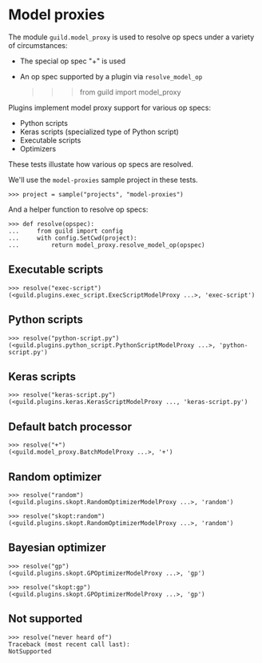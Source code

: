 # Model proxies

The module `guild.model_proxy` is used to resolve op specs under a
variety of circumstances:

- The special op spec "+" is used
- An op spec supported by a plugin via `resolve_model_op`

    >>> from guild import model_proxy

Plugins implement model proxy support for various op specs:

- Python scripts
- Keras scripts (specialized type of Python script)
- Executable scripts
- Optimizers

These tests illustate how various op specs are resolved.

We'll use the `model-proxies` sample project in these tests.

    >>> project = sample("projects", "model-proxies")

And a helper function to resolve op specs:

    >>> def resolve(opspec):
    ...     from guild import config
    ...     with config.SetCwd(project):
    ...         return model_proxy.resolve_model_op(opspec)

## Executable scripts

    >>> resolve("exec-script")
    (<guild.plugins.exec_script.ExecScriptModelProxy ...>, 'exec-script')

## Python scripts

    >>> resolve("python-script.py")
    (<guild.plugins.python_script.PythonScriptModelProxy ...>, 'python-script.py')

## Keras scripts

    >>> resolve("keras-script.py")
    (<guild.plugins.keras.KerasScriptModelProxy ..., 'keras-script.py')

## Default batch processor

    >>> resolve("+")
    (<guild.model_proxy.BatchModelProxy ...>, '+')

## Random optimizer

    >>> resolve("random")
    (<guild.plugins.skopt.RandomOptimizerModelProxy ...>, 'random')

    >>> resolve("skopt:random")
    (<guild.plugins.skopt.RandomOptimizerModelProxy ...>, 'random')

## Bayesian optimizer

    >>> resolve("gp")
    (<guild.plugins.skopt.GPOptimizerModelProxy ...>, 'gp')

    >>> resolve("skopt:gp")
    (<guild.plugins.skopt.GPOptimizerModelProxy ...>, 'gp')

## Not supported

    >>> resolve("never heard of")
    Traceback (most recent call last):
    NotSupported
